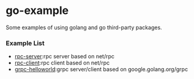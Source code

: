 # go-example

Some examples of using golang and go third-party packages.

### Example List

- [rpc-server](/rpc-server):rpc server based on net/rpc
- [rpc-client](/rpc-client):rpc client based on net/rpc
- [grpc-helloworld](/grpc-helloworld):grpc server/client based on google.golang.org/grpc